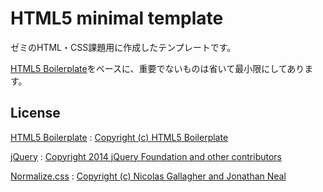 # HTML5 minimal template

ゼミのHTML・CSS課題用に作成したテンプレートです。

[HTML5 Boilerplate](http://html5boilerplate.com/)をベースに、重要でないものは省いて最小限にしてあります。

## License

[HTML5 Boilerplate](https://github.com/h5bp/html5-boilerplate) : [Copyright (c) HTML5 Boilerplate](https://github.com/h5bp/html5-boilerplate/blob/master/LICENSE.md)

[jQuery](https://github.com/jquery/jquery) : [Copyright 2014 jQuery Foundation and other contributors](https://github.com/jquery/jquery/blob/master/MIT-LICENSE.txt)

[Normalize.css](https://github.com/necolas/normalize.css) : [Copyright (c) Nicolas Gallagher and Jonathan Neal](https://github.com/necolas/normalize.css/blob/master/LICENSE.md)
